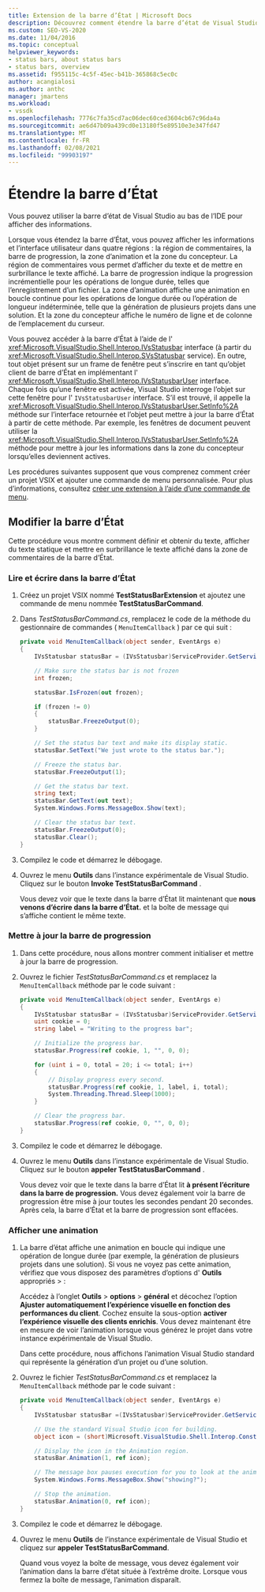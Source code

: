 ```yaml
---
title: Extension de la barre d’État | Microsoft Docs
description: Découvrez comment étendre la barre d’état de Visual Studio en bas de l’IDE, qui affiche des informations.
ms.custom: SEO-VS-2020
ms.date: 11/04/2016
ms.topic: conceptual
helpviewer_keywords:
- status bars, about status bars
- status bars, overview
ms.assetid: f955115c-4c5f-45ec-b41b-365868c5ec0c
author: acangialosi
ms.author: anthc
manager: jmartens
ms.workload:
- vssdk
ms.openlocfilehash: 7776c7fa35cd7ac06dec60ced3604cb67c96da4a
ms.sourcegitcommit: ae6d47b09a439cd0e13180f5e89510e3e347fd47
ms.translationtype: MT
ms.contentlocale: fr-FR
ms.lasthandoff: 02/08/2021
ms.locfileid: "99903197"
---
```

# <a name="extend-the-status-bar"></a>Étendre la barre d’État
Vous pouvez utiliser la barre d’état de Visual Studio au bas de l’IDE pour afficher des informations.

 Lorsque vous étendez la barre d’État, vous pouvez afficher les informations et l’interface utilisateur dans quatre régions : la région de commentaires, la barre de progression, la zone d’animation et la zone du concepteur. La région de commentaires vous permet d’afficher du texte et de mettre en surbrillance le texte affiché. La barre de progression indique la progression incrémentielle pour les opérations de longue durée, telles que l’enregistrement d’un fichier. La zone d’animation affiche une animation en boucle continue pour les opérations de longue durée ou l’opération de longueur indéterminée, telle que la génération de plusieurs projets dans une solution. Et la zone du concepteur affiche le numéro de ligne et de colonne de l’emplacement du curseur.

 Vous pouvez accéder à la barre d’État à l’aide de l' <xref:Microsoft.VisualStudio.Shell.Interop.IVsStatusbar> interface (à partir du <xref:Microsoft.VisualStudio.Shell.Interop.SVsStatusbar> service). En outre, tout objet présent sur un frame de fenêtre peut s’inscrire en tant qu’objet client de barre d’État en implémentant l' <xref:Microsoft.VisualStudio.Shell.Interop.IVsStatusbarUser> interface. Chaque fois qu’une fenêtre est activée, Visual Studio interroge l’objet sur cette fenêtre pour l' `IVsStatusbarUser` interface. S’il est trouvé, il appelle la <xref:Microsoft.VisualStudio.Shell.Interop.IVsStatusbarUser.SetInfo%2A> méthode sur l’interface retournée et l’objet peut mettre à jour la barre d’État à partir de cette méthode. Par exemple, les fenêtres de document peuvent utiliser la <xref:Microsoft.VisualStudio.Shell.Interop.IVsStatusbarUser.SetInfo%2A> méthode pour mettre à jour les informations dans la zone du concepteur lorsqu’elles deviennent actives.

 Les procédures suivantes supposent que vous comprenez comment créer un projet VSIX et ajouter une commande de menu personnalisée. Pour plus d’informations, consultez [créer une extension à l’aide d’une commande de menu](../extensibility/creating-an-extension-with-a-menu-command.md).

## <a name="modify-the-status-bar"></a>Modifier la barre d’État
 Cette procédure vous montre comment définir et obtenir du texte, afficher du texte statique et mettre en surbrillance le texte affiché dans la zone de commentaires de la barre d’État.

### <a name="read-and-write-to-the-status-bar"></a>Lire et écrire dans la barre d’État

1. Créez un projet VSIX nommé **TestStatusBarExtension** et ajoutez une commande de menu nommée **TestStatusBarCommand**.

2. Dans *TestStatusBarCommand.cs*, remplacez le code de la méthode du gestionnaire de commandes ( `MenuItemCallback` ) par ce qui suit :

    ```csharp
    private void MenuItemCallback(object sender, EventArgs e)
    {
        IVsStatusbar statusBar = (IVsStatusbar)ServiceProvider.GetService(typeof(SVsStatusbar));

        // Make sure the status bar is not frozen
        int frozen;

        statusBar.IsFrozen(out frozen);

        if (frozen != 0)
        {
            statusBar.FreezeOutput(0);
        }

        // Set the status bar text and make its display static.
        statusBar.SetText("We just wrote to the status bar.");

        // Freeze the status bar.
        statusBar.FreezeOutput(1);

        // Get the status bar text.
        string text;
        statusBar.GetText(out text);
        System.Windows.Forms.MessageBox.Show(text);

        // Clear the status bar text.
        statusBar.FreezeOutput(0);
        statusBar.Clear();
    }
    ```

3. Compilez le code et démarrez le débogage.

4. Ouvrez le menu **Outils** dans l’instance expérimentale de Visual Studio. Cliquez sur le bouton **Invoke TestStatusBarCommand** .

     Vous devez voir que le texte dans la barre d’État lit maintenant que **nous venons d’écrire dans la barre d’État.** et la boîte de message qui s’affiche contient le même texte.

### <a name="update-the-progress-bar"></a>Mettre à jour la barre de progression

1. Dans cette procédure, nous allons montrer comment initialiser et mettre à jour la barre de progression.

2. Ouvrez le fichier *TestStatusBarCommand.cs* et remplacez la `MenuItemCallback` méthode par le code suivant :

    ```csharp
    private void MenuItemCallback(object sender, EventArgs e)
    {
        IVsStatusbar statusBar = (IVsStatusbar)ServiceProvider.GetService(typeof(SVsStatusbar));
        uint cookie = 0;
        string label = "Writing to the progress bar";

        // Initialize the progress bar.
        statusBar.Progress(ref cookie, 1, "", 0, 0);

        for (uint i = 0, total = 20; i <= total; i++)
        {
            // Display progress every second.
            statusBar.Progress(ref cookie, 1, label, i, total);
            System.Threading.Thread.Sleep(1000);
        }

        // Clear the progress bar.
        statusBar.Progress(ref cookie, 0, "", 0, 0);
    }
    ```

3. Compilez le code et démarrez le débogage.

4. Ouvrez le menu **Outils** dans l’instance expérimentale de Visual Studio. Cliquez sur le bouton **appeler TestStatusBarCommand** .

     Vous devez voir que le texte dans la barre d’État lit **à présent l’écriture dans la barre de progression.** Vous devez également voir la barre de progression être mise à jour toutes les secondes pendant 20 secondes. Après cela, la barre d’État et la barre de progression sont effacées.

### <a name="display-an-animation"></a>Afficher une animation

1. La barre d’état affiche une animation en boucle qui indique une opération de longue durée (par exemple, la génération de plusieurs projets dans une solution). Si vous ne voyez pas cette animation, vérifiez que vous disposez des paramètres d’options d' **Outils** appropriés  >   :

     Accédez à l’onglet **Outils**  >  **options**  >  **général** et décochez l’option **Ajuster automatiquement l’expérience visuelle en fonction des performances du client**. Cochez ensuite la sous-option **activer l’expérience visuelle des clients enrichis**. Vous devez maintenant être en mesure de voir l’animation lorsque vous générez le projet dans votre instance expérimentale de Visual Studio.

     Dans cette procédure, nous affichons l’animation Visual Studio standard qui représente la génération d’un projet ou d’une solution.

2. Ouvrez le fichier *TestStatusBarCommand.cs* et remplacez la `MenuItemCallback` méthode par le code suivant :

    ```csharp
    private void MenuItemCallback(object sender, EventArgs e)
    {
        IVsStatusbar statusBar =(IVsStatusbar)ServiceProvider.GetService(typeof(SVsStatusbar));

        // Use the standard Visual Studio icon for building.
        object icon = (short)Microsoft.VisualStudio.Shell.Interop.Constants.SBAI_Build;

        // Display the icon in the Animation region.
        statusBar.Animation(1, ref icon);

        // The message box pauses execution for you to look at the animation.
        System.Windows.Forms.MessageBox.Show("showing?");

        // Stop the animation.
        statusBar.Animation(0, ref icon);
    }
    ```

3. Compilez le code et démarrez le débogage.

4. Ouvrez le menu **Outils** de l’instance expérimentale de Visual Studio et cliquez sur **appeler TestStatusBarCommand**.

     Quand vous voyez la boîte de message, vous devez également voir l’animation dans la barre d’état située à l’extrême droite. Lorsque vous fermez la boîte de message, l’animation disparaît.
